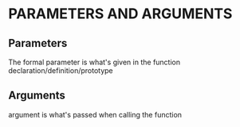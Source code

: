 # PARAMETERS AND ARGUMENTS

## Parameters
The formal parameter is what's given in the function
declaration/definition/prototype

## Arguments
argument is what's passed when calling the function
